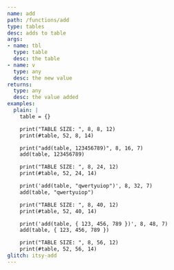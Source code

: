 ```yaml
---
name: add
path: /functions/add
type: tables
desc: adds to table
args:
- name: tbl
  type: table
  desc: the table
- name: v
  type: any
  desc: the new value
returns:
  type: any
  desc: the value added
examples:
  plain: |
    table = {}

    print("TABLE SIZE: ", 8, 8, 12)
    print(#table, 52, 8, 14)

    print("add(table, 123456789)", 8, 16, 7)
    add(table, 123456789)

    print("TABLE SIZE: ", 8, 24, 12)
    print(#table, 52, 24, 14)

    print('add(table, "qwertyuiop")', 8, 32, 7)
    add(table, "qwertyuiop")

    print("TABLE SIZE: ", 8, 40, 12)
    print(#table, 52, 40, 14)

    print('add(table, { 123, 456, 789 })', 8, 48, 7)
    add(table, { 123, 456, 789 })

    print("TABLE SIZE: ", 8, 56, 12)
    print(#table, 52, 56, 14)
glitch: itsy-add
---
```

